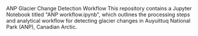 ANP Glacier Change Detection Workflow
This repository contains a Jupyter Notebook titled "ANP workflow.ipynb", which outlines the processing steps and analytical workflow for detecting glacier changes in Auyuittuq National Park (ANP), Canadian Arctic.
